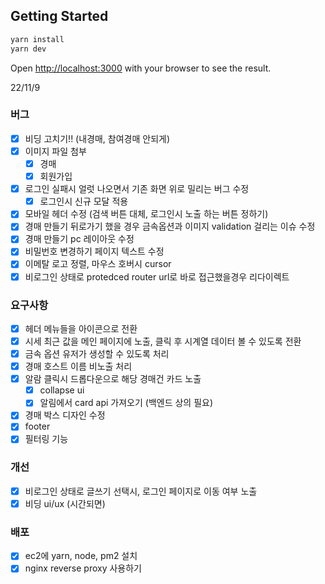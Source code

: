 ## Getting Started

```bash
yarn install
yarn dev
```

Open [http://localhost:3000](http://localhost:3000) with your browser to see the result.

22/11/9

### 버그

- [x] 비딩 고치기!! (내경매, 참여경매 안되게)
- [x] 이미지 파일 첨부
  - [x] 경매
  - [x] 회원가입
- [x] 로그인 실패시 얼럿 나오면서 기존 화면 위로 밀리는 버그 수정
  - [x] 로그인시 신규 모달 적용
- [x] 모바일 헤더 수정 (검색 버튼 대체, 로그인시 노출 하는 버튼 정하기)
- [x] 경매 만들기 뒤로가기 했을 경우 금속옵션과 이미지 validation 걸리는 이슈 수정
- [x] 경매 만들기 pc 레이아웃 수정
- [x] 비밀번호 변경하기 페이지 텍스트 수정
- [x] 이메탈 로고 정렬, 마우스 호버시 cursor
- [x] 비로그인 상태로 protedced router url로 바로 접근했을경우 리다이렉트

### 요구사항

- [x] 헤더 메뉴들을 아이콘으로 전환
- [x] 시세 최근 값을 메인 페이지에 노출, 클릭 후 시계열 데이터 볼 수 있도록 전환
- [x] 금속 옵션 유저가 생성할 수 있도록 처리
- [x] 경매 호스트 이름 비노출 처리
- [x] 알람 클릭시 드롭다운으로 해당 경매건 카드 노출
  - [x] collapse ui
  - [x] 알림에서 card api 가져오기 (백엔드 상의 필요)
- [x] 경매 박스 디자인 수정
- [x] footer
- [x] 필터링 기능

### 개선

- [x] 비로그인 상태로 글쓰기 선택시, 로그인 페이지로 이동 여부 노출
- [x] 비딩 ui/ux (시간되면)

### 배포

- [x] ec2에 yarn, node, pm2 설치
- [x] nginx reverse proxy 사용하기
